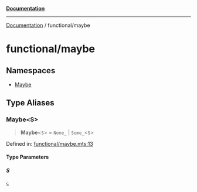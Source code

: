 [**Documentation**](../../README.md)

---

[Documentation](../../README.md) / functional/maybe

# functional/maybe

## Namespaces

- [Maybe](namespaces/Maybe.md)

## Type Aliases

### Maybe\<S\>

> **Maybe**\<`S`\> = `None_` \| `Some_`\<`S`\>

Defined in: [functional/maybe.mts:13](https://github.com/noshiro-pf/ts-verified/blob/main/src/functional/maybe.mts#L13)

#### Type Parameters

##### S

`S`

